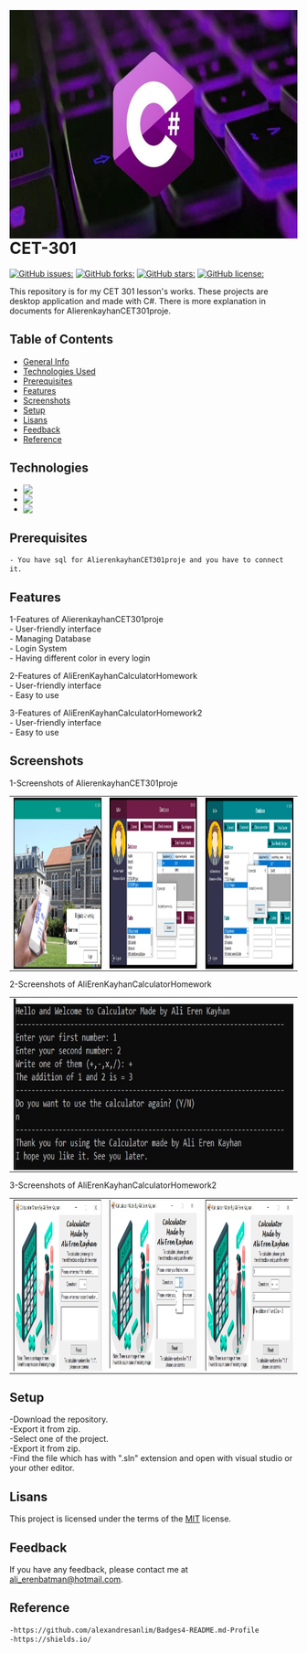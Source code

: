 <img align="left" src="https://github.com/Alierenkayhan/Alierenkayhan.github.io/blob/master/img/c%23.jpeg" alt="Alierenkayhan" width ="1100" height = "400" /></p>
    
# CET-301

[![GitHub issues:](https://img.shields.io/github/issues/Alierenkayhan/CET-301)](https://img.shields.io/github/issues/Alierenkayhan/CET-301)
[![GitHub forks:](https://img.shields.io/github/forks/Alierenkayhan/CET-301)](https://img.shields.io/github/forks/Alierenkayhan/CET-301)
[![GitHub stars:](https://img.shields.io/github/stars/Alierenkayhan/CET-301)](https://img.shields.io/github/stars/Alierenkayhan/CET-301)
[![GitHub license:](https://img.shields.io/github/license/Alierenkayhan/CET-301)](https://img.shields.io/github/license/Alierenkayhan/CET-301)

This repository is for my CET 301 lesson's works. 
These projects are desktop application and made with C#.
There is more explanation in documents for AlierenkayhanCET301proje.


## Table of Contents

* [General Info](#CET-301)
* [Technologies Used](#Technologies)
* [Prerequisites](#Prerequisites)
* [Features](#Features)
* [Screenshots](#Screenshots)
* [Setup](#Setup)
* [Lisans](#Lisans)
* [Feedback](#Feedback)
* [Reference](#Reference)
 
## Technologies
- <img align="left" src="https://img.shields.io/badge/C%23-239120?style=for-the-badge&logo=c-sharp&logoColor=white" /> 
- <img align="left" src="https://img.shields.io/badge/Microsoft%20SQL%20Server-CC2927?style=for-the-badge&logo=microsoft%20sql%20server&logoColor=white" /> 
- <img align="left" src="https://img.shields.io/badge/Visual_Studio-5C2D91?style=for-the-badge&logo=visual%20studio&logoColor=white" />
 
## Prerequisites
    - You have sql for AlierenkayhanCET301proje and you have to connect it.

## Features
1-Features of AlierenkayhanCET301proje <br/>
    - User-friendly interface <br/>
    - Managing Database <br/>
    - Login System <br/>
    - Having different color in every login <br/>

2-Features of AliErenKayhanCalculatorHomework <br/>
    - User-friendly interface <br/>
    - Easy to use <br/>
    
3-Features of AliErenKayhanCalculatorHomework2 <br/>
    - User-friendly interface <br/>
    - Easy to use <br/>
   
## Screenshots
  1-Screenshots of AlierenkayhanCET301proje
  <table> 
    <tr>
        <td>  <img align="left" src="screenshots/AlierenkayhanCET301projess/AlierenkayhanCET301projess1.jpg" alt="AlierenkayhanCET301proje" width ="300" height = "300" /></p></td>
        <td>  <img align="left" src="screenshots/AlierenkayhanCET301projess/AlierenkayhanCET301projess2.jpg" alt="AlierenkayhanCET301proje" width ="300" height = "300" /></p></td>
        <td> <img align="left" src="screenshots/AlierenkayhanCET301projess/AlierenkayhanCET301projess3.jpg" alt="AlierenkayhanCET301proje" width ="300" height = "300" /></p></td>
    </tr>
   </table>
 
 
 
 
   2-Screenshots of AliErenKayhanCalculatorHomework
  <table> 
    <tr>
        <td>  <img align="left" src="screenshots/AliErenKayhanCalculatorHomeworkss/AliErenKayhanCalculatorHomeworkss1.jpg" alt="AliErenKayhanCalculatorHomework" width ="700" height = "300" /></p></td>
    </tr>
   </table>
 
  
   3-Screenshots of AliErenKayhanCalculatorHomework2
  <table> 
    <tr>
        <td>  <img align="left" src="screenshots/AliErenKayhanCalculatorHomework2ss/AliErenKayhanCalculatorHomework2ss1.jpg" alt="AliErenKayhanCalculatorHomework2" width ="300" height = "300" /></p></td>
        <td>  <img align="left" src="screenshots/AliErenKayhanCalculatorHomework2ss/AliErenKayhanCalculatorHomework2ss2.jpg" alt="AliErenKayhanCalculatorHomework2" width ="300" height = "300" /></p></td>
        <td> <img align="left" src="screenshots/AliErenKayhanCalculatorHomework2ss/AliErenKayhanCalculatorHomework2ss3.jpg" alt="AliErenKayhanCalculatorHomework2" width ="300" height = "300" /></p></td>
    </tr>
   </table>
   
## Setup  
  -Download the repository.<br/>
  -Export it from zip.<br/>
  -Select one of the project.<br/>
  -Export it from zip.<br/>
  -Find the file which has with ".sln" extension and open with visual studio or your other editor.<br/>

## Lisans

This project is licensed under the terms of the [MIT](https://choosealicense.com/licenses/mit/) license.

  
## Feedback

If you have any feedback, please contact me at ali_erenbatman@hotmail.com.
  
## Reference
    -https://github.com/alexandresanlim/Badges4-README.md-Profile
    -https://shields.io/
